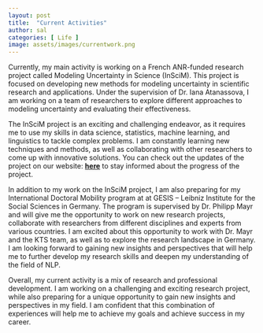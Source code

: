 ```yaml
---
layout: post
title:  "Current Activities"
author: sal
categories: [ Life ]
image: assets/images/currentwork.png
---
```


Currently, my main activity is working on a French ANR-funded research project called Modeling Uncertainty in Science (InSciM). This project is focused on developing new methods for modeling uncertainty in scientific research and applications. Under the supervision of Dr. Iana Atanassova, I am working on a team of researchers to explore different approaches to modeling uncertainty and evaluating their effectiveness.

The InSciM project is an exciting and challenging endeavor, as it requires me to use my skills in data science, statistics, machine learning, and linguistics to tackle complex problems. I am constantly learning new techniques and methods, as well as collaborating with other researchers to come up with innovative solutions. You can check out the updates of the project on our website: [**here**](https://project-inscim.github.io/) to stay informed about the progress of the project.

In addition to my work on the InSciM project, I am also preparing for my International Doctoral Mobility program at at GESIS – Leibniz Institute for the Social Sciences in Germany. The program is supervised by Dr. Philipp Mayr and will give me the opportunity to work on new research projects, collaborate with researchers from different disciplines and experts from various countries. I am excited about this opportunity to work with Dr. Mayr and the KTS team, as well as to explore the research landscape in Germany. I am looking forward to gaining new insights and perspectives that will help me to further develop my research skills and deepen my understanding of the field of NLP.

Overall, my current activity is a mix of research and professional development. I am working on a challenging and exciting research project, while also preparing for a unique opportunity to gain new insights and perspectives in my field. I am confident that this combination of experiences will help me to achieve my goals and achieve success in my career.
